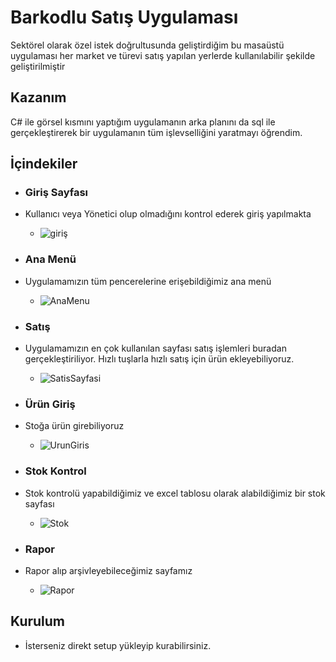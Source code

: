 # Barkodlu Satış Uygulaması

Sektörel olarak özel istek doğrultusunda geliştirdiğim bu masaüstü uygulaması her market ve türevi satış yapılan yerlerde kullanılabilir şekilde geliştirilmiştir

## Kazanım
C# ile görsel kısmını yaptığım uygulamanın arka planını da sql ile gerçekleştirerek bir uygulamanın tüm işlevselliğini yaratmayı öğrendim.

## İçindekiler
- ### Giriş Sayfası
- Kullanıcı veya Yönetici olup olmadığını kontrol ederek giriş yapılmakta
  * ![giriş](https://github.com/user-attachments/assets/ea82a46a-43d9-46ff-9e09-98fde4bf317f)

  
- ### Ana Menü
- Uygulamamızın tüm pencerelerine erişebildiğimiz ana menü
  * ![AnaMenu](https://github.com/user-attachments/assets/3a27743e-099f-4b9c-95e7-743213011b65)

- ### Satış
- Uygulamamızın en çok kullanılan sayfası satış işlemleri buradan gerçekleştiriliyor. Hızlı tuşlarla hızlı satış için ürün ekleyebiliyoruz.
  * ![SatisSayfasi](https://github.com/user-attachments/assets/191b0056-1dda-4480-88e6-b2980cc5b3db)

- ### Ürün Giriş
- Stoğa ürün girebiliyoruz
  * ![UrunGiris](https://github.com/user-attachments/assets/cbb6169a-58b7-4423-ac42-37c7132674b2)

- ### Stok Kontrol
- Stok kontrolü yapabildiğimiz ve excel tablosu olarak alabildiğimiz bir stok sayfası
  * ![Stok](https://github.com/user-attachments/assets/e1d60c4e-b31c-4591-8d38-a4b2c4793732)

- ### Rapor
- Rapor alıp arşivleyebileceğimiz sayfamız
  * ![Rapor](https://github.com/user-attachments/assets/11ebb8a8-0553-482a-8de1-55baf75203fe)

## Kurulum
- İsterseniz direkt setup yükleyip kurabilirsiniz.
  
  


